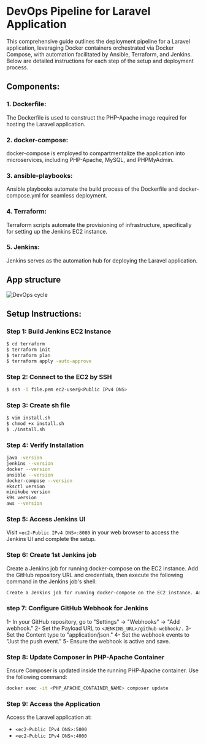 # DevOps Pipeline for Laravel Application

This comprehensive guide outlines the deployment pipeline for a Laravel application, leveraging Docker containers orchestrated via Docker Compose, with automation facilitated by Ansible, Terraform, and Jenkins. Below are detailed instructions for each step of the setup and deployment process.

## Components:

### 1. Dockerfile:

The Dockerfile is used to construct the PHP-Apache image required for hosting the Laravel application.

### 2. docker-compose:

docker-compose is employed to compartmentalize the application into microservices, including PHP-Apache, MySQL, and PHPMyAdmin.

### 3. ansible-playbooks:

Ansible playbooks automate the build process of the Dockerfile and docker-compose.yml for seamless deployment.

### 4. Terraform:

Terraform scripts automate the provisioning of infrastructure, specifically for setting up the Jenkins EC2 instance.

### 5. Jenkins:

Jenkins serves as the automation hub for deploying the Laravel application.
## App structure
![DevOps cycle](https://drive.google.com/file/d/1dNuTfyW8Kt5rKQ6yYSvUx8uTAHqOrB39/view?usp=sharing)

## Setup Instructions:

### Step 1: Build Jenkins EC2 Instance

```bash
$ cd terraform
$ terraform init
$ terraform plan
$ terraform apply -auto-approve
```
### Step 2: Connect to the EC2 by SSH
```bash
$ ssh -i file.pem ec2-user@<Public IPv4 DNS>
```
### Step 3: Create sh file
```bash
$ vim install.sh
$ chmod +x install.sh
$ ./install.sh
```
### Step 4: Verify Installation
```bash
java -version
jenkins --version
docker --version
ansible --version
docker-compose --version
eksctl version
minikube version
k9s version
aws --version
```
### Step 5: Access Jenkins UI
Visit `<ec2-Public IPv4 DNS>:8080` in your web browser to access the Jenkins UI and complete the setup.

### Step 6: Create 1st Jenkins job
Create a Jenkins job for running docker-compose on the EC2 instance. Add the GitHub repository URL and credentials, then execute the following command in the Jenkins job's shell:

```bash
Create a Jenkins job for running docker-compose on the EC2 instance. Add the GitHub repository URL and credentials, then execute the following command in the Jenkins job's shell:
```
### step 7: Configure GitHub Webhook for Jenkins
1- In your GitHub repository, go to "Settings" -> "Webhooks" -> "Add webhook."
2- Set the Payload URL to `<JENKINS_URL>/github-webhook/.`
3- Set the Content type to "application/json."
4- Set the webhook events to "Just the push event."
5- Ensure the webhook is active and save.

### Step 8: Update Composer in PHP-Apache Container
Ensure Composer is updated inside the running PHP-Apache container. Use the following command:
```bash
docker exec -it <PHP_APACHE_CONTAINER_NAME> composer update
```
### Step 9: Access the Application
Access the Laravel application at:

- `<ec2-Public IPv4 DNS>:5000`
- `<ec2-Public IPv4 DNS>:4000`




